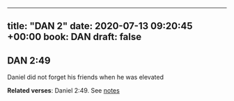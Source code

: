 
---
title: "DAN 2"
date: 2020-07-13 09:20:45 +00:00
book: DAN
draft: false
---

## DAN 2:49

Daniel did not forget his friends when he was elevated

**Related verses**: Daniel 2:49. See [notes](https://my.bible.com/notes/3472682768633946609)


